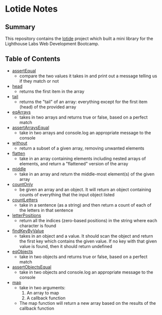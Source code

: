 # Lotide Notes
## Summary
This repository contains the [lotide](https://github.com/yuhaoyann/lotide) project which built a mini library  for the Lighthouse Labs Web Development Bootcamp.
## Table of Contents
* [assertEqual](/assertEqual.js)
  * compare the two values it takes in and print out a message telling us if they match or not
* [head](/head.js)
  * returns the first item in the array
* [tail](/tail.js)
  * returns the "tail" of an array: everything except for the first item (head) of the provided array
* [eqArrays](eqArrays.js)
  * takes in two arrays and returns true or false, based on a perfect match
* [assertArraysEqual](/assertArraysEqual.js)
  * take in two arrays and console.log an appropriate message to the console
* [without](/without.js)
  * return a subset of a given array, removing unwanted elements
* [flatten](/flatten.js)
  * take in an array containing elements including nested arrays of elements, and return a "flattened" version of the array
* [middle](/middle.js)
  * take in an array and return the middle-most element(s) of the given array
* [countOnly](/countOnly.js)
  * be given an array and an object. It will return an object containing counts of everything that the input object listed
* [countLetters](/countLetters.js)
  * take in a sentence (as a string) and then return a count of each of the letters in that sentence
* [letterPositions](/letterPositions.js)
  * return all the indices (zero-based positions) in the string where each character is found
* [findKeyByValue](/findKeyByValue.js)
  * takes in an object and a value. It should scan the object and return the first key which contains the given value. If no key with that given value is found, then it should return undefined
* [eqObjects](/eqObjects.js)
  * take in two objects and returns true or false, based on a perfect match
* [assertObjectsEqual](/assertObjectsEqual.js)
  * take in two objects and console.log an appropriate message to the console
* [map](/map.js)
  * take in two arguments:
    1. An array to map
    2. A callback function
  * The map function will return a new array based on the results of the callback function
